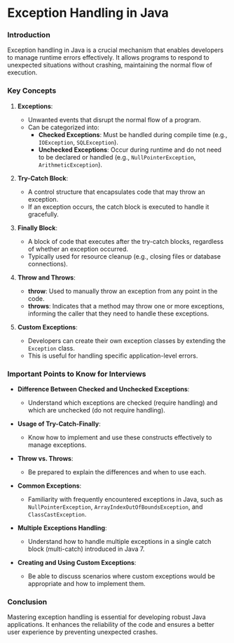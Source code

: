 # Exception Handling in Java

### Introduction
Exception handling in Java is a crucial mechanism that enables developers to manage runtime errors effectively. It allows programs to respond to unexpected situations without crashing, maintaining the normal flow of execution.

### Key Concepts

1. **Exceptions**: 
   - Unwanted events that disrupt the normal flow of a program. 
   - Can be categorized into:
     - **Checked Exceptions**: Must be handled during compile time (e.g., `IOException`, `SQLException`).
     - **Unchecked Exceptions**: Occur during runtime and do not need to be declared or handled (e.g., `NullPointerException`, `ArithmeticException`).

2. **Try-Catch Block**:
   - A control structure that encapsulates code that may throw an exception.
   - If an exception occurs, the catch block is executed to handle it gracefully.

3. **Finally Block**:
   - A block of code that executes after the try-catch blocks, regardless of whether an exception occurred. 
   - Typically used for resource cleanup (e.g., closing files or database connections).

4. **Throw and Throws**:
   - **throw**: Used to manually throw an exception from any point in the code.
   - **throws**: Indicates that a method may throw one or more exceptions, informing the caller that they need to handle these exceptions.

5. **Custom Exceptions**:
   - Developers can create their own exception classes by extending the `Exception` class. 
   - This is useful for handling specific application-level errors.

### Important Points to Know for Interviews

- **Difference Between Checked and Unchecked Exceptions**: 
  - Understand which exceptions are checked (require handling) and which are unchecked (do not require handling).

- **Usage of Try-Catch-Finally**: 
  - Know how to implement and use these constructs effectively to manage exceptions.

- **Throw vs. Throws**: 
  - Be prepared to explain the differences and when to use each.

- **Common Exceptions**: 
  - Familiarity with frequently encountered exceptions in Java, such as `NullPointerException`, `ArrayIndexOutOfBoundsException`, and `ClassCastException`.

- **Multiple Exceptions Handling**: 
  - Understand how to handle multiple exceptions in a single catch block (multi-catch) introduced in Java 7.

- **Creating and Using Custom Exceptions**: 
  - Be able to discuss scenarios where custom exceptions would be appropriate and how to implement them.

### Conclusion
Mastering exception handling is essential for developing robust Java applications. It enhances the reliability of the code and ensures a better user experience by preventing unexpected crashes.
